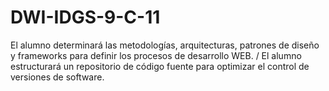 # DWI-IDGS-9-C-11
El alumno determinará las metodologías, arquitecturas, patrones de diseño y frameworks para definir los procesos de desarrollo WEB. / El alumno estructurará un repositorio de código fuente para optimizar el control de versiones de software.
